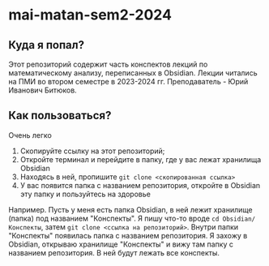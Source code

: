 # mai-matan-sem2-2024
## Куда я попал?
Этот репозиторий содержит часть конспектов лекций по математическому анализу, переписанных в Obsidian. Лекции читались на ПМИ во втором семестре в 2023-2024 гг. Преподаватель - Юрий Иванович Битюков.

## Как пользоваться?
Очень легко
1. Скопируйте ссылку на этот репозиторий;
2. Откройте терминал и перейдите в папку, где у вас лежат хранилища Obsidian
3. Находясь в ней, пропишите `git clone <скопированная ссылка>`
4. У вас появится папка с названием репозитория, откройте в Obsidian эту папку и пользуйтесь на здоровье

Например. Пусть у меня есть папка Obsidian, в ней лежит хранилище (папка) под названием "Конспекты". Я пишу что-то вроде `cd Obsidian/Конспекты`, затем `git clone <ссылка на репозиторий>`. Внутри папки "Конспекты" появилась папка с названием репозитория. Я захожу в Obsidian, открываю хранилище "Конспекты" и вижу там папку с названием репозитория. В ней будут лежать все конспекты.